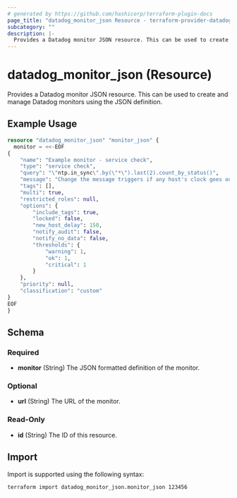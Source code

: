```yaml
---
# generated by https://github.com/hashicorp/terraform-plugin-docs
page_title: "datadog_monitor_json Resource - terraform-provider-datadog"
subcategory: ""
description: |-
  Provides a Datadog monitor JSON resource. This can be used to create and manage Datadog monitors using the JSON definition.
---
```


# datadog_monitor_json (Resource)

Provides a Datadog monitor JSON resource. This can be used to create and manage Datadog monitors using the JSON definition.

## Example Usage

```terraform
resource "datadog_monitor_json" "monitor_json" {
  monitor = <<-EOF
{
    "name": "Example monitor - service check",
    "type": "service check",
    "query": "\"ntp.in_sync\".by(\"*\").last(2).count_by_status()",
    "message": "Change the message triggers if any host's clock goes out of sync with the time given by NTP. The offset threshold is configured in the Agent's 'ntp.yaml' file.\n\nSee [Troubleshooting NTP Offset issues](https://docs.datadoghq.com/agent/troubleshooting/ntp for more details on cause and resolution.",
    "tags": [],
    "multi": true,
	"restricted_roles": null,
    "options": {
        "include_tags": true,
        "locked": false,
        "new_host_delay": 150,
        "notify_audit": false,
        "notify_no_data": false,
        "thresholds": {
            "warning": 1,
            "ok": 1,
            "critical": 1
        }
    },
    "priority": null,
    "classification": "custom"
}
EOF
}
```

<!-- schema generated by tfplugindocs -->
## Schema

### Required

- **monitor** (String) The JSON formatted definition of the monitor.

### Optional

- **url** (String) The URL of the monitor.

### Read-Only

- **id** (String) The ID of this resource.

## Import

Import is supported using the following syntax:

```shell
terraform import datadog_monitor_json.monitor_json 123456
```
